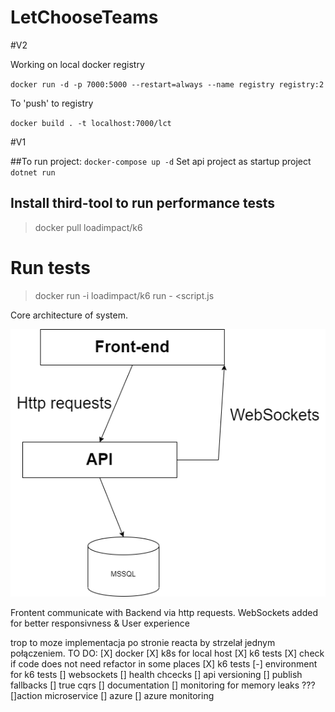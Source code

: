 # LetChooseTeams



#V2

Working on local docker registry

`docker run -d -p 7000:5000 --restart=always --name registry registry:2`

To 'push' to registry

`docker build . -t localhost:7000/lct`



#V1

##To run project:
`docker-compose up -d` 
Set api project as startup project
`dotnet run`

## Install third-tool to run performance tests
> docker pull loadimpact/k6

# Run tests
> docker run -i loadimpact/k6 run - <script.js

Core architecture of system.

![alt text](https://github.com/AGranosik/LetChooseTeams/blob/event-sourcing/images/v1_architectures.png)

Frontent communicate with Backend via http requests.
WebSockets added for better responsivness & User experience

trop to moze implementacja po stronie reacta by strzelał jednym połączeniem.
TO DO: 
[X] docker
[X] k8s for local host
[X] k6 tests
[X] check if code does not need refactor in some places
[X] k6 tests
[-] environment for k6 tests
[] websockets
[] health chcecks
[] api versioning
[] publish fallbacks
[] true cqrs
[] documentation
[] monitoring for memory leaks
???[]action microservice
[] azure
[] azure monitoring